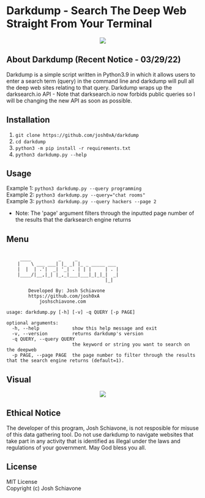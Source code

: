 # Darkdump - Search The Deep Web Straight From Your Terminal
<p align="center">
  <img src="https://github.com/josh0xA/darkdump/blob/main/imgs/darkdumplogo.png?raw=true">
</p>

## About Darkdump (Recent Notice - 03/29/22)
Darkdump is a simple script written in Python3.9 in which it allows users to enter a search term (query) in the command line and darkdump will pull all the deep web sites relating to that query. Darkdump wraps up the darksearch.io API - Note that darksearch.io now forbids public queries so I will be changing the new API as soon as possible. 
## Installation
1) ``git clone https://github.com/josh0xA/darkdump``<br/>
2) ``cd darkdump``<br/>
3) ``python3 -m pip install -r requirements.txt``<br/>
4) ``python3 darkdump.py --help``<br/>
## Usage 
Example 1: ``python3 darkdump.py --query programming``<br/>
Example 2: ``python3 darkdump.py --query="chat rooms"``<br/>
Example 3: ``python3 darkdump.py --query hackers --page 2``<br/>
 - Note: The 'page' argument filters through the inputted page number of the results that the darksearch engine returns<br/>
## Menu
```

     ____          _     _
    |    \ ___ ___| |_ _| |_ _ _____ ___
    |  |  | .'|  _| '_| . | | |     | . |
    |____/|__,|_| |_,_|___|___|_|_|_|  _|
                                    |_|

        Developed By: Josh Schiavone
        https://github.com/josh0xA
            joshschiavone.com

usage: darkdump.py [-h] [-v] -q QUERY [-p PAGE]

optional arguments:
  -h, --help            show this help message and exit
  -v, --version         returns darkdump's version
  -q QUERY, --query QUERY
                        the keyword or string you want to search on the deepweb
  -p PAGE, --page PAGE  the page number to filter through the results that the search engine returns (default=1).

```
## Visual
<p align="center">
  <img src="https://github.com/josh0xA/darkdump/blob/main/imgs/darkdump_example_output.png?raw=true">
</p>

## Ethical Notice
The developer of this program, Josh Schiavone, is not resposible for misuse of this data gathering tool. Do not use darkdump to navigate websites that take part in any activity that is identified as illegal under the laws and regulations of your government. May God bless you all. 

## License 
MIT License<br/>
Copyright (c) Josh Schiavone
